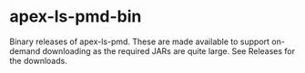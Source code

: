 # apex-ls-pmd-bin

Binary releases of apex-ls-pmd. These are made available to support on-demand downloading as the required JARs are quite large. See Releases for the downloads.  